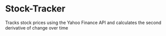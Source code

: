 # Stock-Tracker
Tracks stock prices using the Yahoo Finance API and calculates the second derivative of change over time
